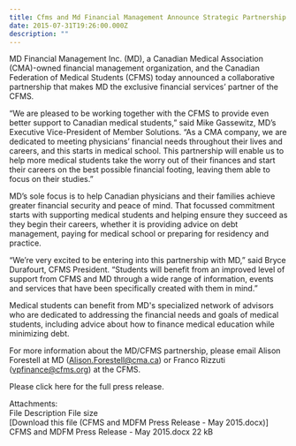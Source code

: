 ```yaml
---
title: Cfms and Md Financial Management Announce Strategic Partnership
date: 2015-07-31T19:26:00.000Z
description: ""
---
```

MD Financial Management Inc. (MD), a Canadian Medical Association (CMA)-owned financial management organization, and the Canadian Federation of Medical Students (CFMS) today announced a collaborative partnership that makes MD the exclusive financial services&rsquo; partner of the CFMS.

 

&ldquo;We are pleased to be working together with the CFMS to provide even better support to Canadian medical students,&rdquo; said Mike Gassewitz, MD&rsquo;s Executive Vice-President of Member Solutions. &ldquo;As a CMA company, we are dedicated to meeting physicians&rsquo; financial needs throughout their lives and careers, and this starts in medical school. This partnership will enable us to help more medical students take the worry out of their finances and start their careers on the best possible financial footing, leaving them able to focus on their studies.&rdquo;

 

MD&rsquo;s sole focus is to help Canadian physicians and their families achieve greater financial security and peace of mind. That focussed commitment starts with supporting medical students and helping ensure they succeed as they begin their careers, whether it is providing advice on debt management, paying for medical school or preparing for residency and practice.

 

&ldquo;We&rsquo;re very excited to be entering into this partnership with MD,&rdquo; said Bryce Durafourt, CFMS President. &ldquo;Students will benefit from an improved level of support from CFMS and MD through a wide range of information, events and services that have been specifically created with them in mind.&rdquo;

 

Medical students can benefit from MD&#39;s specialized network of advisors who are dedicated to addressing the financial needs and goals of medical students, including advice about how to finance medical education while minimizing debt.

 

For more information about the MD/CFMS partnership, please email Alison Forestell at MD (Alison.Forestell@cma.ca) or Franco Rizzuti (vpfinance@cfms.org) at the CFMS.

Please click here for the full press release.

 

Attachments:  
File Description File size  
[Download this file (CFMS and MDFM Press Release - May 2015.docx)] CFMS and MDFM Press Release - May 2015.docx   22 kB